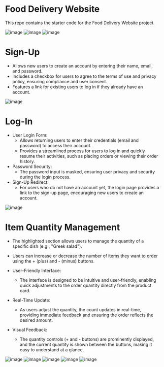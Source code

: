 # Food Delivery Website
This repo contains the starter code for the Food Delivery Website project.

![image](https://github.com/user-attachments/assets/3b0b921e-54ca-4e54-80bc-9bd54c499705)
![image](https://github.com/user-attachments/assets/3772e353-f801-4ca5-973e-75bc0b76bbaf)
![image](https://github.com/user-attachments/assets/8f40a029-4940-4932-9ded-cd1588dd46ba)
# Sign-Up 
- Allows new users to create an account by entering their name, email, and password.
- Includes a checkbox for users to agree to the terms of use and privacy policy, ensuring compliance and user consent.
- Features a link for existing users to log in if they already have an account.

![image](https://github.com/user-attachments/assets/59968337-f8c7-45f3-a05f-eb8dd32422e6)
# Log-In
- User Login Form:
  - Allows returning users to enter their credentials (email and password) to access their account.
  - Provides a streamlined process for users to log in and quickly resume their activities, such as placing orders or viewing their order history.
- Password Security:
  - The password input is masked, ensuring user privacy and security during the login process.
- Sign-Up Redirect:
  - For users who do not have an account yet, the login page provides a link to the sign-up page, encouraging new users to create an account.
    
![image](https://github.com/user-attachments/assets/5fc9a63a-846b-4a07-8150-3b96ad25583f)
# Item Quantity Management
- The highlighted section allows users to manage the quantity of a specific dish (e.g., "Greek salad").
- Users can increase or decrease the number of items they want to order using the + (plus) and - (minus) buttons.

- User-Friendly Interface:
  - The interface is designed to be intuitive and user-friendly, enabling quick adjustments to the order quantity directly from the product card.

- Real-Time Update:
  - As users adjust the quantity, the count updates in real-time, providing immediate feedback and ensuring the order reflects the desired amount.

- Visual Feedback:
  - The quantity controls (+ and - buttons) are prominently displayed, and the current quantity is shown between the buttons, making it easy to understand at a glance.

![image](https://github.com/user-attachments/assets/6dca4e4b-fb0e-4f40-9be2-b260ef0c8e2d)
![image](https://github.com/user-attachments/assets/b29eec87-c356-42e3-8ec8-be623be0a85c)
![image](https://github.com/user-attachments/assets/a9b5dc44-41a5-470c-88c1-8f6ce6fe019c)
![image](https://github.com/user-attachments/assets/baaa23a6-9759-4f9e-b386-00eb0964206b)
![image](https://github.com/user-attachments/assets/b60f2a15-dbbc-483a-8a47-c2e3f031f8ee)
